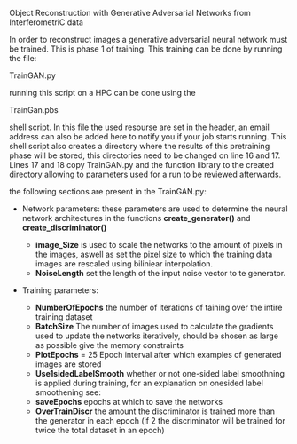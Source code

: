 Object Reconstruction with Generative Adversarial Networks from InterferometriC data

In order to reconstruct images a generative adversarial neural network must be trained. 
This is phase 1 of training.
This training can be done by running the file:
  
  TrainGAN.py
  
running this script on a HPC can be done using the

  TrainGan.pbs

shell script.
In this file the used resourse are set in the header, an email address can also be added here to notify you if your job starts running.
This shell script also creates a directory where the results of this pretraining phase will be stored, this directories need to be changed on line 16 and 17.
Lines 17 and 18 copy TrainGAN.py and the function library to the created directory allowing to parameters used for a run to be reviewed afterwards.

the following sections are present in the TrainGAN.py:

* Network parameters:
   these parameters are used to determine the neural network architectures in the functions **create_generator()** and **create_discriminator()**
  * **image_Size** is used to scale the networks to the amount of pixels in the images, aswell as set the pixel size to which the training data images are rescaled using biliniear interpolation.
  * **NoiseLength** set the length of the input noise vector to te generator.

* Training parameters:
  * **NumberOfEpochs** the number of iterations of taining over the intire training dataset
  * **BatchSize** The number of images used to calculate the gradients used to update the networks iteratively, should be shosen as large as possible give the memory constraints
  * **PlotEpochs** = 25 Epoch interval after which examples of generated images are stored
  * **Use1sidedLabelSmooth** whether or not one-sided label smoothning is applied during training, for an explanation on onesided label smoothening see:
  * **saveEpochs** epochs at which to save the networks
  * **OverTrainDiscr** the amount the discriminator is trained more than the generator in each epoch (if 2 the discriminator will be trained for twice the total dataset in an epoch)
  






